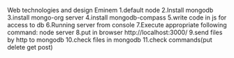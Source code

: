 Web technologies and design
Eminem
1.default node
2.Install mongodb
3.install mongo-org server
4.install mongodb-compass
5.write code in js for access to db
6.Running server from console
7.Execute appropriate following command: node server
8.put in browser http://localhost:3000/
9.send files by http to mongodb
10.check files in mongodb
11.check commands(put delete get post)
